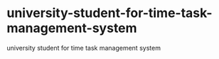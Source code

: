 # university-student-for-time-task-management-system
university student for time task management system

